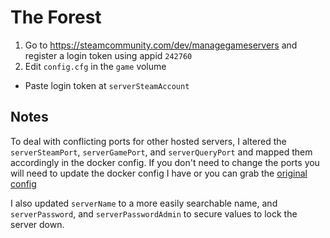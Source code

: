 # The Forest

1. Go to https://steamcommunity.com/dev/managegameservers and register a login token using appid `242760`
2. Edit `config.cfg` in the `game` volume
  * Paste login token at `serverSteamAccount`

## Notes

To deal with conflicting ports for other hosted servers, I altered the `serverSteamPort`, `serverGamePort`, and `serverQueryPort` and mapped them accordingly in the docker config. If you don't need to change the ports you will need to update the docker config I have or you can grab the [original config](https://github.com/jammsen/docker-the-forest-dedicated-server)

I also updated `serverName` to a more easily searchable name, and `serverPassword`, and `serverPasswordAdmin` to secure values to lock the server down.
